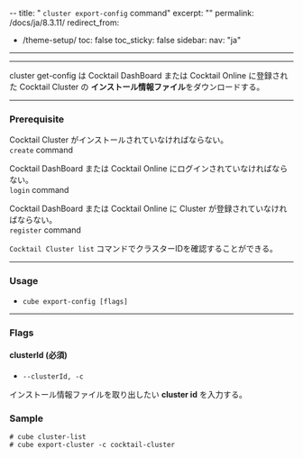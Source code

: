 --
title: " `cluster export-config` command"
excerpt: ""
permalink: /docs/ja/8.3.11/
redirect_from:
  - /theme-setup/
toc: false
toc_sticky: false
sidebar:
  nav: "ja"
---

---
cluster get-config は Cocktail DashBoard または Cocktail Online に登録された Cocktail Cluster の **インストール情報ファイル**をダウンロードする。

---

### Prerequisite
Cocktail Cluster がインストールされていなければならない。  
`create` command 

Cocktail DashBoard または Cocktail Online にログインされていなければならない。  
`login` command 

Cocktail DashBoard または Cocktail Online に Cluster が登録されていなければならない。  
`register` command 

`Cocktail Cluster list` コマンドでクラスターIDを確認することができる。

----
### Usage

* `cube export-config [flags]`

----
### Flags

#### clusterId (必須)

* `--clusterId, -c`

 インストール情報ファイルを取り出したい **cluster id** を入力する。

### Sample
```
# cube cluster-list
# cube export-cluster -c cocktail-cluster
```